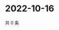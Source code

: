 # 2022-10-16

共 0 条

<!-- BEGIN WEIBO -->
<!-- 最后更新时间 Sun Oct 16 2022 05:16:41 GMT+0800 (China Standard Time) -->

<!-- END WEIBO -->
